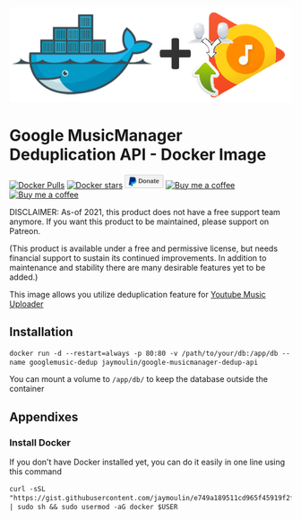 ![logo](logo.png)

Google MusicManager Deduplication API - Docker Image
====================================================

[![Docker Pulls](https://img.shields.io/docker/pulls/jaymoulin/google-musicmanager-dedup-api.svg)](https://hub.docker.com/r/jaymoulin/google-musicmanager-dedup-api/)
[![Docker stars](https://img.shields.io/docker/stars/jaymoulin/google-musicmanager-dedup-api.svg)](https://hub.docker.com/r/jaymoulin/google-musicmanager-dedup-api/)
[![PayPal donation](https://github.com/jaymoulin/jaymoulin.github.io/raw/master/ppl.png "PayPal donation")](https://www.paypal.me/jaymoulin)
[![Buy me a coffee](https://www.buymeacoffee.com/assets/img/custom_images/orange_img.png "Buy me a coffee")](https://www.buymeacoffee.com/jaymoulin)
[![Buy me a coffee](https://storage.ko-fi.com/cdn/kofi2.png "Buy me a coffee")](https://www.ko-fi.com/jaymoulin)

DISCLAIMER: As-of 2021, this product does not have a free support team anymore. If you want this product to be maintained, please support on Patreon.

(This product is available under a free and permissive license, but needs financial support to sustain its continued improvements. In addition to maintenance and stability there are many desirable features yet to be added.)

This image allows you utilize deduplication feature for [Youtube Music Uploader](https://github.com/jaymoulin/youtube-music-uploader)

Installation
---

```
docker run -d --restart=always -p 80:80 -v /path/to/your/db:/app/db --name googlemusic-dedup jaymoulin/google-musicmanager-dedup-api
```

You can mount a volume to `/app/db/` to keep the database outside the container

Appendixes
---

### Install Docker

If you don't have Docker installed yet, you can do it easily in one line using this command
 
```
curl -sSL "https://gist.githubusercontent.com/jaymoulin/e749a189511cd965f45919f2f99e45f3/raw/0e650b38fde684c4ac534b254099d6d5543375f1/ARM%2520(Raspberry%2520PI)%2520Docker%2520Install" | sudo sh && sudo usermod -aG docker $USER
```
